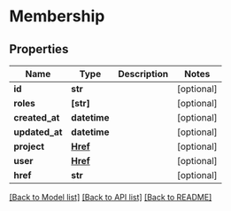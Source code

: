 # Membership


## Properties
Name | Type | Description | Notes
------------ | ------------- | ------------- | -------------
**id** | **str** |  | [optional] 
**roles** | **[str]** |  | [optional] 
**created_at** | **datetime** |  | [optional] 
**updated_at** | **datetime** |  | [optional] 
**project** | [**Href**](Href.md) |  | [optional] 
**user** | [**Href**](Href.md) |  | [optional] 
**href** | **str** |  | [optional] 

[[Back to Model list]](../README.md#documentation-for-models) [[Back to API list]](../README.md#documentation-for-api-endpoints) [[Back to README]](../README.md)



